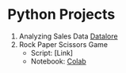 # Python Projects
1. Analyzing Sales Data [Datalore](https://datalore.jetbrains.com/notebook/6p5M3uepQMNuwt0WOnwE8B/iagKQ1d8Ei8wjlVuG5Hq4R)
2. Rock Paper Scissors Game
   - Script: [Link]
   - Notebook: [Colab](https://colab.research.google.com/drive/1NSdeN4OPpR-OqIQy4WFFwnucZOuAblzM?usp=sharing)
